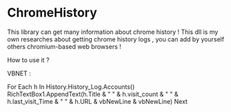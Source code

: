 # ChromeHistory
This library can get many information about chrome history !
This dll is my own researches about getting chrome history logs , you can add by yourself others chromium-based web browsers !

How to use it ?

VBNET : 

For Each h In History.History_Log.Accounts()
            RichTextBox1.AppendText(h.Title & "  " & h.visit_count & "  " & h.last_visit_Time & "   " & h.URL & vbNewLine & vbNewLine)
Next

